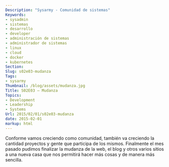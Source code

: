 ```yaml
---
Description: "Sysarmy - Comunidad de sistemas"
Keywords:
- sysadmin 
- sistemas
- desarrollo
- developer
- administración de sistemas
- administrador de sistemas
- linux
- cloud
- docker
- kubernetes
Section: 
Slug: s02e03-mudanza
Tags:
- sysarmy
Thumbnail: /blog/assets/mudanza.jpg
Title: S02E03 – Mudanza
Topics:
- Development
- Leadership
- Systems
Url: 2015/02/01/s02e03-mudanza
date: 2015-02-01
markup: html
---
```


<p>Conforme vamos creciendo como comunidad, también va creciendo la cantidad proyectos y gente que participa de los mismos. Finalmente el mes pasado pudimos finalizar la mudanza de la web, el blog y otros varios sitios a una nueva casa que nos permitirá hacer más cosas y de manera más sencilla.</p>
